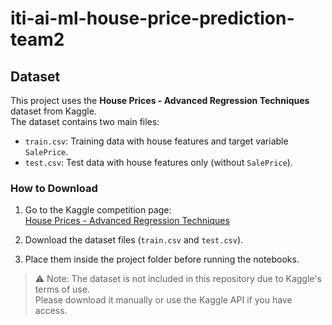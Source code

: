 # iti-ai-ml-house-price-prediction-team2
## Dataset

This project uses the **House Prices - Advanced Regression Techniques** dataset from Kaggle.  
The dataset contains two main files:

- `train.csv`: Training data with house features and target variable `SalePrice`.
- `test.csv`: Test data with house features only (without `SalePrice`).

### How to Download

1. Go to the Kaggle competition page:  
   [House Prices - Advanced Regression Techniques](https://www.kaggle.com/competitions/house-prices-advanced-regression-techniques/data)

2. Download the dataset files (`train.csv` and `test.csv`).

3. Place them inside the project folder before running the notebooks.

> ⚠️ Note: The dataset is not included in this repository due to Kaggle's terms of use.  
> Please download it manually or use the Kaggle API if you have access.
